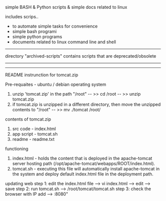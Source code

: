 simple BASH & Python scripts & simple docs related to linux

includes scrips..
- to automate simple tasks for convenience
- simple bash programi
- simple python programs
- documents related to linux command line and shell

----

directory "archived-scripts" contains scripts that are deprecated/obsolete

----
----
README instrunction for tomcat.zip

Pre-requaites   - ubuntu / debian operating system
1. unzip 'tomcat.zip' in the path "/root" -- >> cd /root -- >> unzip tomcat.zip
2. if tomcat.zip is unzipped in a different directory, then move the unzipped contents to "/root" -- >> mv ./tomcat /root/

contents of tomcat.zip
1. src code     - index.html
2. app script   - tomcat.sh
3. readme       - readme.txt

functioning
1. index.html   - holds the content that is deployed in the apache-tomcat server hosting path (/opt/apache-tomcat/webapps/ROOT/index.html).
2. tomcat.sh    - executing this file will automatically install apache-tomcat in the system and deploy default index.html file in the deployment path.

updating web
step 1: edit the index.html file --> vi index.html --> edit --> save
step 2: run tomcat.sh --> /root/tomcat/tomcat.sh
step 3: check the browser with IP add --> <public i address>:8080"
